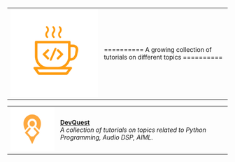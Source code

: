 <table>
  <tr>
    <td width="200" valign="middle">
      <a href="https://www.github.com/meluron-toolbox" target="_blank">
        <img src="https://raw.githubusercontent.com/meluron/assets/refs/heads/main/logos/meluron-codecafe/orig.png" width="250" alt="meluron-codecafe logo" />
      </a>
    </td>
    <td valign="middle">
       ========== A growing collection of tutorials on different topics ==========
    </td>
  </tr>
</table>

<table>
  <tr>
    <td width="100" align="center">
      <a href="https://meluron-codecafe.github.io/DevQuest" target="_blank">
        <img src="https://raw.githubusercontent.com/meluron/assets/refs/heads/main/logos/meluron-codecafe/DevQuest/orig.png" width="150" alt="toolbox" />
      </a>
    </td>
    <td>
      <a href="https://meluron-codecafe.github.io/DevQuest"><strong>DevQuest</strong></a><br/>
      <em>A collection of tutorials on topics related to Python Programming, Audio DSP, AIML.</em>
    </td>
  </tr>
</table>
